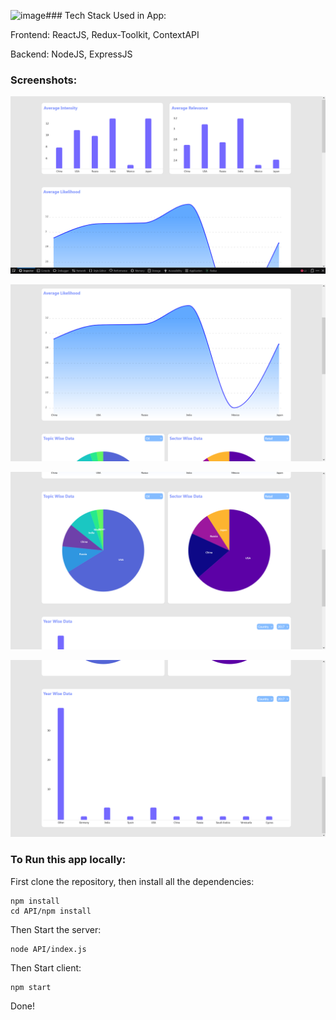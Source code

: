 ![image](https://github.com/akash242000/BlackcofferD3/assets/55205231/f37024c7-80a4-4187-af3f-d0e20004e878)### Tech Stack Used in App:

Frontend: ReactJS, Redux-Toolkit, ContextAPI

Backend: NodeJS, ExpressJS 

### Screenshots:

![Alt text](https://github.com/akash242000/BlackcofferD3/blob/main/public/Screenshot%20(400).png?raw=true)

![Alt text](https://github.com/akash242000/BlackcofferD3/blob/main/public/Screenshot%20(401).png?raw=true)


![Alt text](https://github.com/akash242000/BlackcofferD3/blob/main/public/Screenshot%20(402).png?raw=true)

![Alt text](https://github.com/akash242000/BlackcofferD3/blob/main/public/Screenshot%20(403).png?raw=true)



### To Run this app locally:

First clone the repository, then install all the dependencies:

```
npm install
cd API/npm install
```

Then Start the server:
```
node API/index.js
```

Then Start client:

```
npm start
```
Done!
